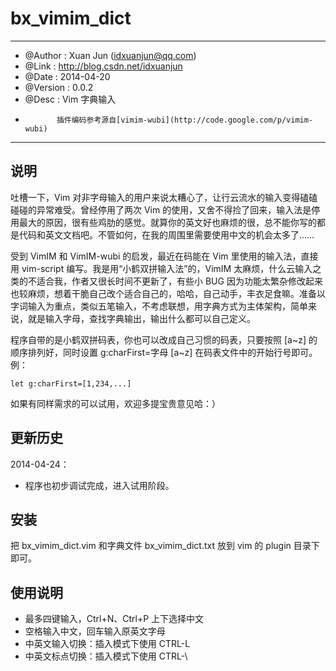 bx_vimim_dict
=============

--------------------------------------------------------------------------

* @Author  : Xuan Jun (idxuanjun@qq.com)
* @Link    : http://blog.csdn.net/idxuanjun
* @Date    : 2014-04-20
* @Version : 0.0.2
* @Desc    : Vim 字典输入
*            插件编码参考源自[vimim-wubi](http://code.google.com/p/vimim-wubi)

---------------------------------------------------------------------------

说明
----

吐槽一下，Vim 对非字母输入的用户来说太糟心了，让行云流水的输入变得磕磕碰碰的异常难受。曾经停用了两次 Vim 的使用，又舍不得捡了回来，输入法是停用最大的原因，很有些鸡肋的感觉。就算你的英文好也麻烦的很，总不能你写的都是代码和英文文档吧。不管如何，在我的周围里需要使用中文的机会太多了……

受到 VimIM 和 VimIM-wubi 的启发，最近在码能在 Vim 里使用的输入法，直接用 vim-script 编写。我是用“小鹤双拼输入法”的，VimIM 太麻烦，什么云输入之类的不适合我，作者又很长时间不更新了，有些小 BUG 因为功能太繁杂修改起来也较麻烦，想着干脆自己改个适合自己的，哈哈，自己动手，丰衣足食嘛。准备以字词输入为重点，类似五笔输入，不考虑联想，用字典方式为主体架构，简单来说，就是输入字母，查找字典输出，输出什么都可以自己定义。

程序自带的是小鹤双拼码表，你也可以改成自己习惯的码表，只要按照 [a~z] 的顺序排列好，同时设置 g:charFirst=字母 [a~z] 在码表文件中的开始行号即可。例：

    let g:charFirst=[1,234,...]

如果有同样需求的可以试用，欢迎多提宝贵意见哈：）


更新历史
--------

2014-04-24：

* 程序也初步调试完成，进入试用阶段。

安装
----

把 bx_vimim_dict.vim 和字典文件 bx_vimim_dict.txt 放到 vim 的 plugin 目录下即可。

使用说明
--------
* 最多四键输入，Ctrl+N、Ctrl+P 上下选择中文
* 空格输入中文，回车输入原英文字母
* 中英文输入切换：插入模式下使用 CTRL-L
* 中英文标点切换：插入模式下使用 CTRL-\

